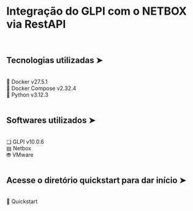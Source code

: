 # Integração do GLPI com o NETBOX via RestAPI
<br>

## Tecnologias utilizadas ➤ 
<br>
🐳 Docker v27.5.1
<br>
🐳 Docker Compose v2.32.4
<br>
🐍 Python v3.12.3
<br>
<br>

## Softwares utilizados ➤ 
<br>
❑ GLPI v10.0.6
<br>
▤ Netbox 
<br>
⛃ VMware
<br>
<br>

## Acesse o diretório quickstart para dar início ➤
<br>
📁 Quickstart
